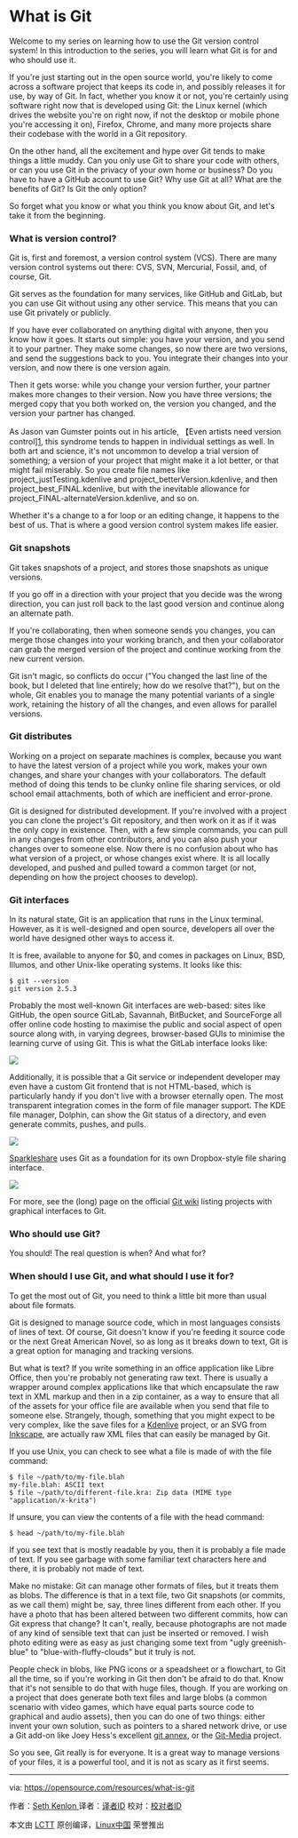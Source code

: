 What is Git
===========

Welcome to my series on learning how to use the Git version control system! In this introduction to the series, you will learn what Git is for and who should use it.

If you're just starting out in the open source world, you're likely to come across a software project that keeps its code in, and possibly releases it for use, by way of Git. In fact, whether you know it or not, you're certainly using software right now that is developed using Git: the Linux kernel (which drives the website you're on right now, if not the desktop or mobile phone you're accessing it on), Firefox, Chrome, and many more projects share their codebase with the world in a Git repository.

On the other hand, all the excitement and hype over Git tends to make things a little muddy. Can you only use Git to share your code with others, or can you use Git in the privacy of your own home or business? Do you have to have a GitHub account to use Git? Why use Git at all? What are the benefits of Git? Is Git the only option?

So forget what you know or what you think you know about Git, and let's take it from the beginning.

### What is version control?

Git is, first and foremost, a version control system (VCS). There are many version control systems out there: CVS, SVN, Mercurial, Fossil, and, of course, Git.

Git serves as the foundation for many services, like GitHub and GitLab, but you can use Git without using any other service. This means that you can use Git privately or publicly.

If you have ever collaborated on anything digital with anyone, then you know how it goes. It starts out simple: you have your version, and you send it to your partner. They make some changes, so now there are two versions, and send the suggestions back to you. You integrate their changes into your version, and now there is one version again.

Then it gets worse: while you change your version further, your partner makes more changes to their version. Now you have three versions; the merged copy that you both worked on, the version you changed, and the version your partner has changed.

As Jason van Gumster points out in his article, 【Even artists need version control][1], this syndrome tends to happen in individual settings as well. In both art and science, it's not uncommon to develop a trial version of something; a version of your project that might make it a lot better, or that might fail miserably. So you create file names like project_justTesting.kdenlive and project_betterVersion.kdenlive, and then project_best_FINAL.kdenlive, but with the inevitable allowance for project_FINAL-alternateVersion.kdenlive, and so on.

Whether it's a change to a for loop or an editing change, it happens to the best of us. That is where a good version control system makes life easier.

### Git snapshots

Git takes snapshots of a project, and stores those snapshots as unique versions.

If you go off in a direction with your project that you decide was the wrong direction, you can just roll back to the last good version and continue along an alternate path.

If you're collaborating, then when someone sends you changes, you can merge those changes into your working branch, and then your collaborator can grab the merged version of the project and continue working from the new current version.

Git isn't magic, so conflicts do occur ("You changed the last line of the book, but I deleted that line entirely; how do we resolve that?"), but on the whole, Git enables you to manage the many potential variants of a single work, retaining the history of all the changes, and even allows for parallel versions.

### Git distributes

Working on a project on separate machines is complex, because you want to have the latest version of a project while you work, makes your own changes, and share your changes with your collaborators. The default method of doing this tends to be clunky online file sharing services, or old school email attachments, both of which are inefficient and error-prone.

Git is designed for distributed development. If you're involved with a project you can clone the project's Git repository, and then work on it as if it was the only copy in existence. Then, with a few simple commands, you can pull in any changes from other contributors, and you can also push your changes over to someone else. Now there is no confusion about who has what version of a project, or whose changes exist where. It is all locally developed, and pushed and pulled toward a common target (or not, depending on how the project chooses to develop).

### Git interfaces

In its natural state, Git is an application that runs in the Linux terminal. However, as it is well-designed and open source, developers all over the world have designed other ways to access it.

It is free, available to anyone for $0, and comes in packages on Linux, BSD, Illumos, and other Unix-like operating systems. It looks like this:

```
$ git --version
git version 2.5.3
```

Probably the most well-known Git interfaces are web-based: sites like GitHub, the open source GitLab, Savannah, BitBucket, and SourceForge all offer online code hosting to maximise the public and social aspect of open source along with, in varying degrees, browser-based GUIs to minimise the learning curve of using Git. This is what the GitLab interface looks like:

![](https://opensource.com/sites/default/files/0_gitlab.png)

Additionally, it is possible that a Git service or independent developer may even have a custom Git frontend that is not HTML-based, which is particularly handy if you don't live with a browser eternally open. The most transparent integration comes in the form of file manager support. The KDE file manager, Dolphin, can show the Git status of a directory, and even generate commits, pushes, and pulls.

![](https://opensource.com/sites/default/files/0_dolphin.jpg)

[Sparkleshare][2] uses Git as a foundation for its own Dropbox-style file sharing interface.

![](https://opensource.com/sites/default/files/0_sparkleshare_1.jpg)

For more, see the (long) page on the official [Git wiki][3] listing projects with graphical interfaces to Git.

### Who should use Git?

You should! The real question is when? And what for?

### When should I use Git, and what should I use it for?

To get the most out of Git, you need to think a little bit more than usual about file formats.

Git is designed to manage source code, which in most languages consists of lines of text. Of course, Git doesn't know if you're feeding it source code or the next Great American Novel, so as long as it breaks down to text, Git is a great option for managing and tracking versions.

But what is text? If you write something in an office application like Libre Office, then you're probably not generating raw text. There is usually a wrapper around complex applications like that which encapsulate the raw text in XML markup and then in a zip container, as a way to ensure that all of the assets for your office file are available when you send that file to someone else. Strangely, though, something that you might expect to be very complex, like the save files for a [Kdenlive][4] project, or an SVG from [Inkscape][5], are actually raw XML files that can easily be managed by Git.

If you use Unix, you can check to see what a file is made of with the file command:

```
$ file ~/path/to/my-file.blah
my-file.blah: ASCII text
$ file ~/path/to/different-file.kra: Zip data (MIME type "application/x-krita")
```

If unsure, you can view the contents of a file with the head command:

```
$ head ~/path/to/my-file.blah
```

If you see text that is mostly readable by you, then it is probably a file made of text. If you see garbage with some familiar text characters here and there, it is probably not made of text.

Make no mistake: Git can manage other formats of files, but it treats them as blobs. The difference is that in a text file, two Git snapshots (or commits, as we call them) might be, say, three lines different from each other. If you have a photo that has been altered between two different commits, how can Git express that change? It can't, really, because photographs are not made of any kind of sensible text that can just be inserted or removed. I wish photo editing were as easy as just changing some text from "<sky>ugly greenish-blue</sky>" to "<sky>blue-with-fluffy-clouds</sky>" but it truly is not.

People check in blobs, like PNG icons or a speadsheet or a flowchart, to Git all the time, so if you're working in Git then don't be afraid to do that. Know that it's not sensible to do that with huge files, though. If you are working on a project that does generate both text files and large blobs (a common scenario with video games, which have equal parts source code to graphical and audio assets), then you can do one of two things: either invent your own solution, such as pointers to a shared network drive, or use a Git add-on like Joey Hess's excellent [git annex][6], or the [Git-Media][7] project.

So you see, Git really is for everyone. It is a great way to manage versions of your files, it is a powerful tool, and it is not as scary as it first seems.

--------------------------------------------------------------------------------

via: https://opensource.com/resources/what-is-git

作者：[Seth Kenlon ][a]
译者：[译者ID](https://github.com/译者ID)
校对：[校对者ID](https://github.com/校对者ID)

本文由 [LCTT](https://github.com/LCTT/TranslateProject) 原创编译，[Linux中国](https://linux.cn/) 荣誉推出

[a]: https://opensource.com/users/seth
[1]: https://opensource.com/life/16/2/version-control-isnt-just-programmers
[2]: http://sparkleshare.org/
[3]: https://git.wiki.kernel.org/index.php/InterfacesFrontendsAndTools#Graphical_Interfaces
[4]: https://opensource.com/life/11/11/introduction-kdenlive
[5]: http://inkscape.org/
[6]: https://git-annex.branchable.com/
[7]: https://github.com/alebedev/git-media




